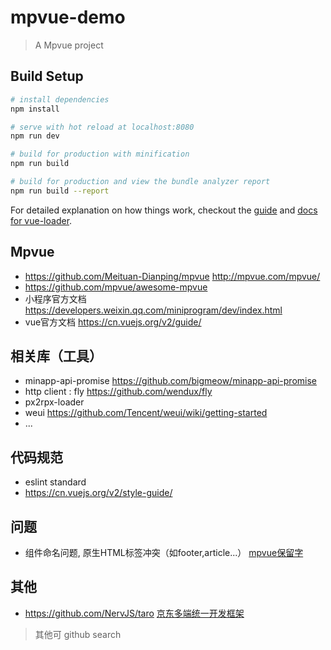 # mpvue-demo


> A Mpvue project

## Build Setup

``` bash
# install dependencies
npm install

# serve with hot reload at localhost:8080
npm run dev

# build for production with minification
npm run build

# build for production and view the bundle analyzer report
npm run build --report
```

For detailed explanation on how things work, checkout the [guide](http://vuejs-templates.github.io/webpack/) and [docs for vue-loader](http://vuejs.github.io/vue-loader).

## Mpvue
- https://github.com/Meituan-Dianping/mpvue http://mpvue.com/mpvue/
- https://github.com/mpvue/awesome-mpvue
- 小程序官方文档 https://developers.weixin.qq.com/miniprogram/dev/index.html
- vue官方文档 https://cn.vuejs.org/v2/guide/
## 相关库（工具）
- minapp-api-promise https://github.com/bigmeow/minapp-api-promise
- http client : fly https://github.com/wendux/fly
- px2rpx-loader
- weui https://github.com/Tencent/weui/wiki/getting-started
- ...
## 代码规范
- eslint standard
- https://cn.vuejs.org/v2/style-guide/

## 问题
- 组件命名问题, 原生HTML标签冲突（如footer,article...） [mpvue保留字](https://github.com/Meituan-Dianping/mpvue/blob/master/src/platforms/mp/util/index.js#L7-L14)

## 其他
- https://github.com/NervJS/taro [京东多端统一开发框架](https://aotu.io/notes/2018/06/07/Taro/?utm_source=tuicool&utm_medium=referral)

> 其他可 github search

